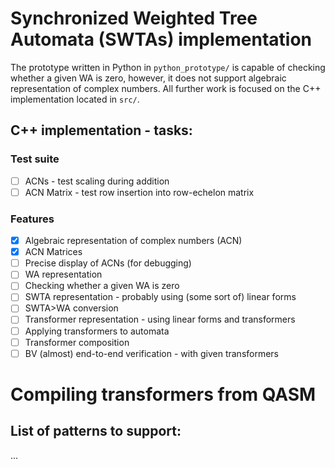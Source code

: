 # Synchronized Weighted Tree Automata (SWTAs) implementation

The prototype written in Python in `python_prototype/` is capable 
of checking whether a given WA is zero, however, it does not support
algebraic representation of complex numbers. All further work is focused
on the C++ implementation located in `src/`.

## C++ implementation - tasks:

### Test suite
- [ ] ACNs - test scaling during addition
- [ ] ACN Matrix - test row insertion into row-echelon matrix

### Features
- [x] Algebraic representation of complex numbers (ACN)
- [x] ACN Matrices
- [ ] Precise display of ACNs (for debugging)
- [ ] WA representation
- [ ] Checking whether a given WA is zero
- [ ] SWTA representation - probably using (some sort of) linear forms
- [ ] SWTA>WA conversion
- [ ] Transformer representation - using linear forms and transformers
- [ ] Applying transformers to automata
- [ ] Transformer composition
- [ ] BV (almost) end-to-end verification - with given transformers

# Compiling transformers from QASM
## List of patterns to support:
... 
